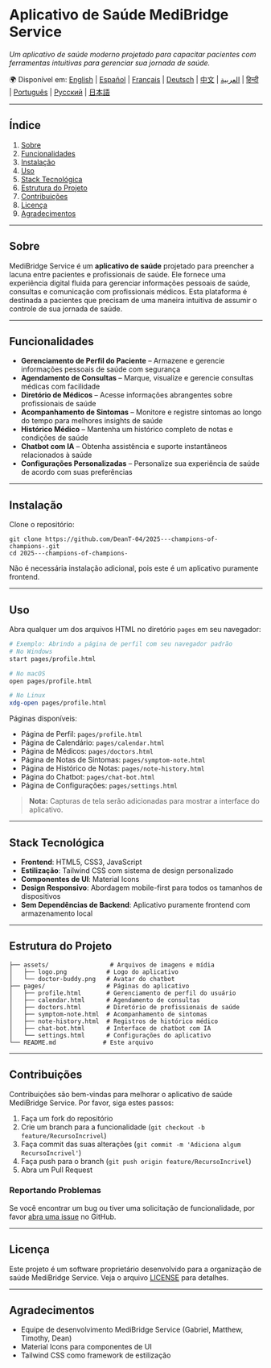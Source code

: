 # Aplicativo de Saúde MediBridge Service

*Um aplicativo de saúde moderno projetado para capacitar pacientes com ferramentas intuitivas para gerenciar sua jornada de saúde.*

🌍 Disponível em:
[English](README.md) | [Español](README.es.md) | [Français](README.fr.md) | [Deutsch](README.de.md) | [中文](README.zh-CN.md) | [العربية](README.ar.md) | [हिन्दी](README.hi.md) | [Português](README.pt.md) | [Русский](README.ru.md) | [日本語](README.ja.md)

---

## Índice

1. [Sobre](#sobre)
2. [Funcionalidades](#funcionalidades)
3. [Instalação](#instalação)
4. [Uso](#uso)
5. [Stack Tecnológica](#stack-tecnológica)
6. [Estrutura do Projeto](#estrutura-do-projeto)
7. [Contribuições](#contribuições)
8. [Licença](#licença)
9. [Agradecimentos](#agradecimentos)

---

## Sobre

MediBridge Service é um **aplicativo de saúde** projetado para preencher a lacuna entre pacientes e profissionais de saúde. Ele fornece uma experiência digital fluida para gerenciar informações pessoais de saúde, consultas e comunicação com profissionais médicos. Esta plataforma é destinada a pacientes que precisam de uma maneira intuitiva de assumir o controle de sua jornada de saúde.

---

## Funcionalidades

* **Gerenciamento de Perfil do Paciente** – Armazene e gerencie informações pessoais de saúde com segurança
* **Agendamento de Consultas** – Marque, visualize e gerencie consultas médicas com facilidade
* **Diretório de Médicos** – Acesse informações abrangentes sobre profissionais de saúde
* **Acompanhamento de Sintomas** – Monitore e registre sintomas ao longo do tempo para melhores insights de saúde
* **Histórico Médico** – Mantenha um histórico completo de notas e condições de saúde
* **Chatbot com IA** – Obtenha assistência e suporte instantâneos relacionados à saúde
* **Configurações Personalizadas** – Personalize sua experiência de saúde de acordo com suas preferências

---

## Instalação

Clone o repositório:

```
git clone https://github.com/DeanT-04/2025---champions-of-champions-.git
cd 2025---champions-of-champions-
```

Não é necessária instalação adicional, pois este é um aplicativo puramente frontend.

---

## Uso

Abra qualquer um dos arquivos HTML no diretório `pages` em seu navegador:

```bash
# Exemplo: Abrindo a página de perfil com seu navegador padrão
# No Windows
start pages/profile.html

# No macOS
open pages/profile.html

# No Linux
xdg-open pages/profile.html
```

Páginas disponíveis:
- Página de Perfil: `pages/profile.html`
- Página de Calendário: `pages/calendar.html`
- Página de Médicos: `pages/doctors.html`
- Página de Notas de Sintomas: `pages/symptom-note.html`
- Página de Histórico de Notas: `pages/note-history.html`
- Página do Chatbot: `pages/chat-bot.html`
- Página de Configurações: `pages/settings.html`

> **Nota:** Capturas de tela serão adicionadas para mostrar a interface do aplicativo.

---

## Stack Tecnológica

- **Frontend**: HTML5, CSS3, JavaScript
- **Estilização**: Tailwind CSS com sistema de design personalizado
- **Componentes de UI**: Material Icons
- **Design Responsivo**: Abordagem mobile-first para todos os tamanhos de dispositivos
- **Sem Dependências de Backend**: Aplicativo puramente frontend com armazenamento local

---

## Estrutura do Projeto

```
├── assets/                 # Arquivos de imagens e mídia
│   ├── logo.png           # Logo do aplicativo
│   └── doctor-buddy.png   # Avatar do chatbot
├── pages/                 # Páginas do aplicativo
│   ├── profile.html       # Gerenciamento de perfil do usuário
│   ├── calendar.html      # Agendamento de consultas
│   ├── doctors.html       # Diretório de profissionais de saúde
│   ├── symptom-note.html  # Acompanhamento de sintomas
│   ├── note-history.html  # Registros de histórico médico
│   ├── chat-bot.html      # Interface de chatbot com IA
│   └── settings.html      # Configurações do aplicativo
└── README.md             # Este arquivo
```

---

## Contribuições

Contribuições são bem-vindas para melhorar o aplicativo de saúde MediBridge Service. Por favor, siga estes passos:

1. Faça um fork do repositório
2. Crie um branch para a funcionalidade (`git checkout -b feature/RecursoIncrivel`)
3. Faça commit das suas alterações (`git commit -m 'Adiciona algum RecursoIncrivel'`)
4. Faça push para o branch (`git push origin feature/RecursoIncrivel`)
5. Abra um Pull Request

### Reportando Problemas

Se você encontrar um bug ou tiver uma solicitação de funcionalidade, por favor [abra uma issue](https://github.com/DeanT-04/2025---champions-of-champions-/issues) no GitHub.

---

## Licença

Este projeto é um software proprietário desenvolvido para a organização de saúde MediBridge Service.
Veja o arquivo [LICENSE](LICENSE) para detalhes.

---

## Agradecimentos

* Equipe de desenvolvimento MediBridge Service (Gabriel, Matthew, Timothy, Dean)
* Material Icons para componentes de UI
* Tailwind CSS como framework de estilização